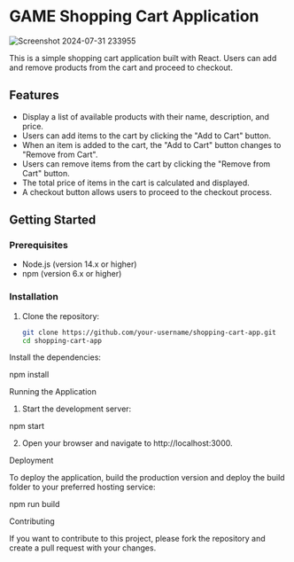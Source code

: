# GAME Shopping Cart Application
![Screenshot 2024-07-31 233955](https://github.com/user-attachments/assets/1a3182fe-a5e5-43b5-9eb2-115ba4a1dd57)


This is a simple shopping cart application built with React. Users can add and remove products from the cart and proceed to checkout.

## Features

- Display a list of available products with their name, description, and price.
- Users can add items to the cart by clicking the "Add to Cart" button.
- When an item is added to the cart, the "Add to Cart" button changes to "Remove from Cart".
- Users can remove items from the cart by clicking the "Remove from Cart" button.
- The total price of items in the cart is calculated and displayed.
- A checkout button allows users to proceed to the checkout process.

## Getting Started

### Prerequisites

- Node.js (version 14.x or higher)
- npm (version 6.x or higher)

### Installation

1. Clone the repository:
   ```bash
   git clone https://github.com/your-username/shopping-cart-app.git
   cd shopping-cart-app
   

Install the dependencies:

npm install


Running the Application

1) Start the development server:

npm start

2) Open your browser and navigate to http://localhost:3000.

Deployment

To deploy the application, build the production version and deploy the build folder to your preferred hosting service:

npm run build

Contributing

If you want to contribute to this project, please fork the repository and create a pull request with your changes.

   



   
